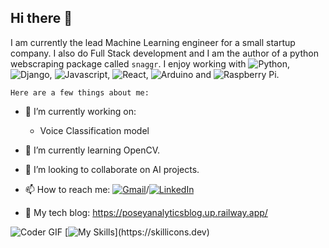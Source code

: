 ## Hi there 👋


I am currently the lead Machine Learning engineer for a small startup company. I also do Full Stack development and I am the author of a python webscraping package called `snaggr`.
I enjoy working with ![Python](https://img.shields.io/badge/Python-3670A0?style=for-the-badge&logo=python&logoColor=ffdd54), ![Django](https://img.shields.io/badge/Django-092E20?style=for-the-badge&logo=django&logoColor=white), ![Javascript](https://img.shields.io/badge/Javascript-e06614?style=for-the-badge&logo=Javascript&logoColor=white),  ![React](https://img.shields.io/badge/React-092E20?style=for-the-badge&logo=react&logoColor=powderblue), ![Arduino](https://img.shields.io/badge/Arduino-00979D?style=for-the-badge&logo=arduino&logoColor=white) and ![Raspberry Pi](https://img.shields.io/badge/Raspberry%20Pi-C51A4A?style=for-the-badge&logo=raspberry-pi&logoColor=white).

    Here are a few things about me:

- 🔭 I’m currently working on:
  - Voice Classification model
- 🌱 I’m currently learning OpenCV.
- 👯 I’m looking to collaborate on AI projects.
- 📫 How to reach me: [![Gmail](https://img.shields.io/badge/Email-Me-red?style=flat-square&logo=gmail)](mailto:youremail@gmail.com)/[![LinkedIn](https://img.shields.io/badge/LinkedIn-Profile-blue?style=flat-square&logo=linkedin)](https://www.linkedin.com/in/deon-posey-333972135/)

- 📝 My tech blog: https://poseyanalyticsblog.up.railway.app/



![Coder GIF](https://media.giphy.com/media/26tn33aiTi1jkl6H6/giphy.gif)
[![My Skills](https://skillicons.dev/icons?i=python,c,git,postgres,aws,docker,mongodb,linux,raspberrypi,arduino,javascript,nodejs,html,css,django,)](https://skillicons.dev)

